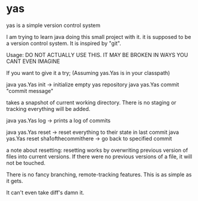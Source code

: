 yas
===

yas is a simple version control system

I am trying to learn java doing this small project with it. it is supposed to be
a version control system. It is inspired by "git".

Usage: DO NOT ACTUALLY USE THIS. IT MAY BE BROKEN IN WAYS YOU CANT EVEN IMAGINE

If you want to give it a try; (Assuming yas.Yas is in your classpath)

java yas.Yas init -> initialize empty yas repository
java yas.Yas commit "commit message"

takes a snapshot of current working directory.
There is no staging or tracking everything will be added.
                                        
java yas.Yas log -> prints a log of commits

java yas.Yas reset -> reset everything to their state in last commit
java yas.Yas reset sha1ofthecommithere -> go back to specified commit

a note about resetting: resetting works by overwriting previous version of files
into current versions. If there were no previous versions of a file, it will not be
touched.

There is no fancy branching, remote-tracking features. This is as simple as it gets.

It can't even take diff's damn it.
